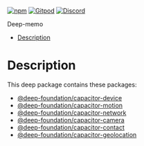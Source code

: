 [![npm](https://img.shields.io/npm/v/deep-memo.svg)](https://www.npmjs.com/package/@deep-foundation/deep-memo) 
[![Gitpod](https://img.shields.io/badge/Gitpod-ready--to--code-blue?logo=gitpod)](https://gitpod.io/#https://github.com/deep-foundation/deep-memo) 
[![Discord](https://badgen.net/badge/icon/discord?icon=discord&label&color=purple)](https://discord.gg/deep-foundation)

Deep-memo

<!-- TABLE_OF_CONTENTS_START -->
- [Description](#description)

<!-- TABLE_OF_CONTENTS_END -->

# Description
This deep package contains these packages:
- [@deep-foundation/capacitor-device](https://www.npmjs.com/package/@deep-foundation/capacitor-device)
- [@deep-foundation/capacitor-motion](https://www.npmjs.com/package/@deep-foundation/capacitor-motion)
- [@deep-foundation/capacitor-network](https://www.npmjs.com/package/@deep-foundation/capacitor-network)
- [@deep-foundation/capacitor-camera](https://www.npmjs.com/package/@deep-foundation/capacitor-camera)
- [@deep-foundation/capacitor-contact](https://www.npmjs.com/package/@deep-foundation/capacitor-contact)
- [@deep-foundation/capacitor-geolocation](https://www.npmjs.com/package/@deep-foundation/capacitor-geolocation)

